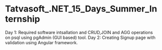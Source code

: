 # Tatvasoft_.NET_15_Days_Summer_Internship
Day 1: Required software intsallation and CRUD,JOIN and AGG operations on psql using pgAdmin (GUI based) tool. 
Day 2: Creating Signup page with validation using Angular framework.
